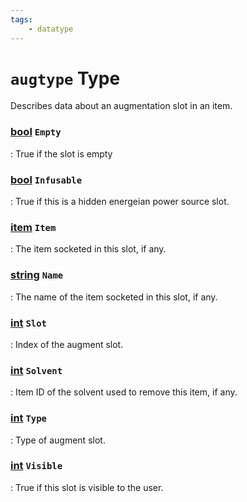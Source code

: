 ```yaml
---
tags:
    - datatype
---
```

# `augtype` Type

Describes data about an augmentation slot in an item.

### [bool][bool] `Empty`

:   True if the slot is empty

### [bool][bool] `Infusable`

:   True if this is a hidden energeian power source slot.

### [item][item] `Item`

:   The item socketed in this slot, if any.

### [string][string] `Name`

:   The name of the item socketed in this slot, if any.

### [int][int] `Slot`

:   Index of the augment slot.

### [int][int] `Solvent`

:   Item ID of the solvent used to remove this item, if any.

### [int][int] `Type`

:   Type of augment slot.

### [int][int] `Visible`

:   True if this slot is visible to the user.


[int]: ./datatype-int.md
[bool]: ./datatype-bool.md
[string]: ./datatype-string.md
[item]: ./datatype-item.md
[int]: int
[string]: datatype-string.md
[achievementobj]: datatype-achievementobj.md
[bool]: datatype-bool.md
[time]: datatype-time.md
[achievement]: datatype-achievement.md
[achievementcat]: datatype-achievementcat.md
[altability]: datatype-altability.md
[spell]: datatype-spell.md
